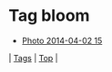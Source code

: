 <!--
title: Tag bloom
date: 2020-06-28T15:26:59.511Z
tags:
-->
# Tag bloom

 * [Photo 2014-04-02 15](81491085042.md)

| [Tags](tags.md) | [Top](index.md) |
